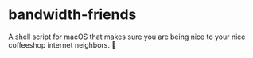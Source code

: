 # bandwidth-friends
A shell script for macOS that makes sure you are being nice to your nice coffeeshop internet neighbors. 💖
